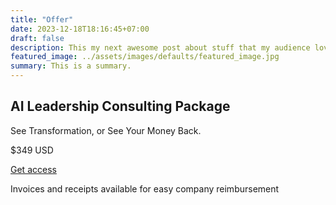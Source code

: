 ```yaml
---
title: "Offer"
date: 2023-12-18T18:16:45+07:00
draft: false
description: This my next awesome post about stuff that my audience love to read.
featured_image: ../assets/images/defaults/featured_image.jpg
summary: This is a summary.
---
```


<div class="mx-auto max-w-7xl px-6 lg:px-8">
  <div class="mx-auto max-w-2xl sm:text-center">
    <h2 class="text-3xl font-bold tracking-tight text-white sm:text-4xl">AI Leadership Consulting Package</h2>
    <p class="mt-6 text-lg leading-8 text-gray-300"></p>
  </div>
</div>

<div class="rounded-2xl py-10 text-center ring-1 ring-inset ring-gray-400 lg:flex lg:flex-col lg:justify-center lg:py-16">
  <div class="mx-auto px-8">
    <p class="text-base font-semibold text-gray-300">See Transformation, or See Your Money Back.</p>
    <p class="mt-6 flex items-baseline justify-center gap-x-2">
      <span class="text-5xl font-bold tracking-tight text-white">$349</span>
      <span class="text-sm font-semibold leading-6 tracking-wide text-gray-300">USD</span>
    </p>
    <a href="#" class="mt-10 block w-full rounded-md bg-indigo-600 px-3 py-2 text-center text-sm font-semibold text-white shadow-sm hover:bg-indigo-500 focus-visible:outline focus-visible:outline-2 focus-visible:outline-offset-2 focus-visible:outline-indigo-600">Get access</a>
    <p class="mt-6 text-xs leading-5 text-gray-300">Invoices and receipts available for easy company reimbursement</p>
  </div>
</div>
